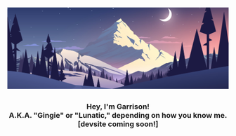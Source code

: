 <h1 align="center">
  <img src="Images/Banner.png">
</h1>

<h3 align="center">
  Hey, I'm Garrison!
  <br>
  A.K.A. "Gingie" or "Lunatic," depending on how you know me.
  <br>
  [devsite coming soon!]
</h3>